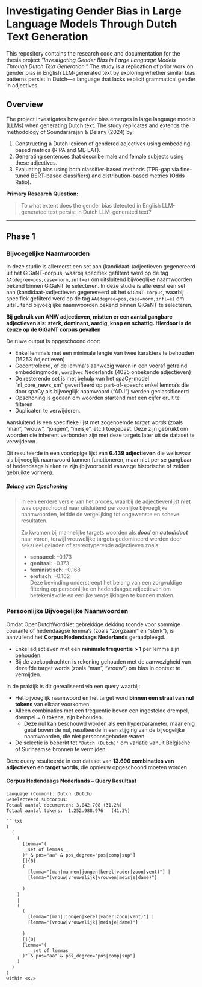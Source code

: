 # Investigating Gender Bias in Large Language Models Through Dutch Text Generation

This repository contains the research code and documentation for the thesis project _"Investigating Gender Bias in Large Language Models Through Dutch Text Generation."_ The study is a replication of prior work on gender bias in English LLM-generated text by exploring whether similar bias patterns persist in Dutch—a language that lacks explicit grammatical gender in adjectives.

## Overview
The project investigates how gender bias emerges in large language models (LLMs) when generating Dutch text. The study replicates and extends the methodology of Soundararajan & Delany (2024) by:
1. Constructing a Dutch lexicon of gendered adjectives using embedding-based metrics (RIPA and ML-EAT).
2. Generating sentences that describe male and female subjects using these adjectives.
3. Evaluating bias using both classifier-based methods (TPR-gap via fine-tuned BERT-based classifiers) and distribution-based metrics (Odds Ratio).

**Primary Research Question:**
> To what extent does the gender bias detected in English LLM-generated text persist in Dutch LLM-generated text?

---

## Phase 1

### Bijvoegelijke Naamwoorden
In deze studie is allereerst een set aan (kandidaat-)adjectieven gegenereerd uit het GiGaNT-corpus, waarbij specifiek gefilterd werd op de tag `AA(degree=pos,case=norm,infl=e)` om uitsluitend bijvoeglijke naamwoorden bekend binnen GiGaNT te selecteren.
In deze studie is allereerst een set aan (kandidaat-)adjectieven gegenereerd uit het `GiGaNT-corpus`, waarbij specifiek gefilterd werd op de tag `AA(degree=pos,case=norm,infl=e)` om uitsluitend bijvoeglijke naamwoorden bekend binnen GiGaNT te selecteren. 

__Bij gebruik van ANW adjectieven, mistten er een aantal gangbare adjectieven als: sterk, dominant, aardig, knap en schattig. Hierdoor is de keuze op de GiGaNT corpus gevallen__ 

De ruwe output is opgeschoond door:
- Enkel lemma’s met een minimale lengte van twee karakters te behouden (16253 Adjectieven)
- Gecontroleerd, of de lemma's aanwezig waren in een vooraf getraind embeddingmodel, `word2vec` Nederlands (4025 onbekende adjectieven)
- De resterende set is met behulp van het spaCy-model “nl_core_news_sm” geverifieerd op part-of-speech: enkel lemma’s die door spaCy als
  bijvoeglijk naamwoord (“ADJ”) werden geclassificeerd
- Opschoning is gedaan om woorden startend met een cijfer eruit te filteren
- Duplicaten te verwijderen.

Aansluitend is een specifieke lijst met zogenoemde *target words* (zoals “man”, “vrouw”, “jongen”, “meisje”, etc.) toegepast. Deze zijn gebruikt om woorden die inherent verbonden zijn met deze targets later uit de dataset te verwijderen.

Dit resulteerde in een voorlopige lijst van **6.439 adjectieven** die weliswaar als bijvoeglijk naamwoord kunnen functioneren, maar niet per se gangbaar of hedendaags bleken te zijn (bijvoorbeeld vanwege historische of zelden gebruikte vormen).


##### Belang van Opschoning
> In een eerdere versie van het proces, waarbij de adjectievenlijst **niet** was opgeschoond naar uitsluitend persoonlijke bijvoeglijke naamwoorden, leidde de vergelijking tot ongewenste en scheve resultaten.  
> 
> Zo kwamen bij mannelijke targets woorden als _**dood**_ en _**autodidact**_ naar voren, terwijl vrouwelijke targets gedomineerd werden door seksueel geladen of stereotyperende adjectieven zoals:
> 
> - **sensueel**: –0.173  
> - **genitaal**: –0.173  
> - **feministisch**: –0.168  
> - **erotisch**: –0.162  
> Deze bevinding onderstreept het belang van een zorgvuldige filtering op persoonlijke en hedendaagse adjectieven om betekenisvolle en eerlijke vergelijkingen te kunnen maken.


### Persoonlijke Bijvoegelijke Naamwoorden
Omdat OpenDutchWordNet gebrekkige dekking toonde voor sommige courante of hedendaagse lemma’s (zoals “zorgzaam” en “sterk”), is aanvullend het **Corpus Hedendaags Nederlands** geraadpleegd.
- Enkel adjectieven met een **minimale frequentie > 1** per lemma zijn behouden.
- Bij de zoekopdrachten is rekening gehouden met de aanwezigheid van dezelfde target words (zoals “man”, “vrouw”) om bias in context te vermijden.

In de praktijk is dit gerealiseerd via een query waarbij:
- Het bijvoeglijk naamwoord en het target word **binnen een straal van nul tokens** van elkaar voorkomen.
- Alleen combinaties met een frequentie boven een ingestelde drempel, drempel = 0 tokens, zijn behouden.
  - Deze nul kan beschouwd worden als een hyperparameter, maar enig getal boven de nul, resulteerde in een stijging van de bijvogelijke naamwoorden, die niet persoonsgeboden waren. 
- De selectie is beperkt tot `"Dutch (Dutch)"` om variatie vanuit Belgische of Surinaamse bronnen te vermijden.

Deze query resulteerde in een dataset van **13.696 combinaties van adjectieven en target words**, die opnieuw opgeschoond moeten worden.

#### Corpus Hedendaags Nederlands – Query Resultaat

```txt
Language (Common): Dutch (Dutch)
Geselecteerd subcorpus:
Totaal aantal documenten: 3.042.708 (31.2%)
Totaal aantal tokens:  1.252.988.976   (41.3%)

```txt
(
  (
    (
      [lemma="(
      __set of lemmas__
      )" & pos="aa" & pos_degree="pos|comp|sup"]
      []{0}
      (
        [lemma="(man|mannen|jongen|kerel|vader|zoon|vent)"] |
        [lemma="(vrouw|vrouwelijk|vrouwen|meisje|dame)"] 
 
      )
    )
    |
    (
      (
        [lemma="(man||jongen|kerel|vader|zoon|vent)"] |
        [lemma="(vrouw|vrouwelijk||meisje|dame)"] 
  
      )
      []{0}
      [lemma="(
        __set of lemmas__
      )" & pos="aa" & pos_degree="pos|comp|sup"]
    )
  )
)
within <s/>
```


